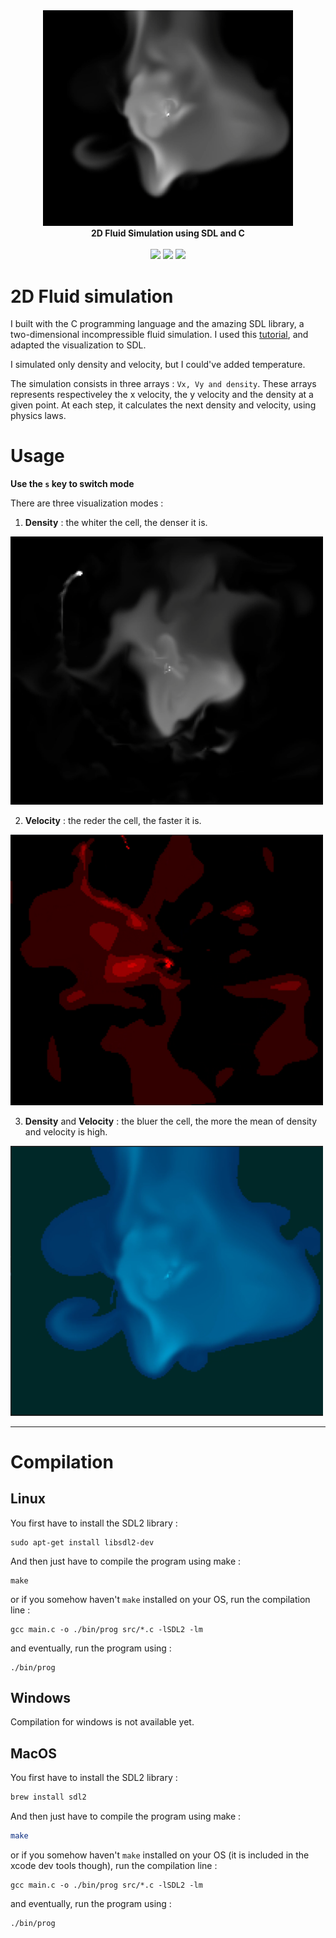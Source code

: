 <div align="center">
    <img src="./assets/2.png" width=400>
    <br/>
    <b>2D Fluid Simulation using SDL and C</b>
    <br/>
    <br/>
    <img src="https://img.shields.io/github/license/fkS124/2D-fluid-simulation.svg">
    <img src="https://img.shields.io/github/repo-size/fkS124/2D-fluid-simulation">
    <img src="https://img.shields.io/tokei/lines/github.com/fkS124/2D-fluid-simulation">
</div>


# 2D Fluid simulation

I built with the C programming language and the amazing SDL library, a two-dimensional incompressible fluid simulation. I used this [tutorial](https://mikeash.com/pyblog/fluid-simulation-for-dummies.html), and adapted the visualization to SDL.

I simulated only density and velocity, but I could've added temperature.

The simulation consists in three arrays : `Vx, Vy and density`. These arrays represents respectiveley the x velocity, the y velocity and the density at a given point. 
At each step, it calculates the next density and velocity, using physics laws.

# Usage


**Use the `s` key to switch mode**

There are three visualization modes : 

1. **Density** : the whiter the cell, the denser it is.
   
<img src="assets/2bis.png" width=500>

2. **Velocity** : the reder the cell, the faster it is.
   
<img src="assets/3.png" width=500>

3. **Density** and **Velocity** : the bluer the cell, the more the mean of density and velocity is high.
   
<img src="assets/1.png" width=500>


---

# Compilation

## Linux

You first have to install the SDL2 library :

```
sudo apt-get install libsdl2-dev
```
And then just have to compile the program using make : 
```
make
```
or if you somehow haven't `make` installed on your OS, run the compilation line :
```
gcc main.c -o ./bin/prog src/*.c -lSDL2 -lm
```
and eventually, run the program using :
```
./bin/prog
```

## Windows

Compilation for windows is not available yet.

## MacOS

You first have to install the SDL2 library :

```zsh
brew install sdl2
```
And then just have to compile the program using make : 
```zsh
make
```
or if you somehow haven't `make` installed on your OS (it is included in the xcode dev tools though), run the compilation line :
```
gcc main.c -o ./bin/prog src/*.c -lSDL2 -lm
```
and eventually, run the program using :
```
./bin/prog
```
